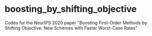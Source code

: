 # boosting_by_shifting_objective
Codes for the NeurIPS 2020 paper "Boosting First-Order Methods by Shifting Objective: New Schemes with Faster Worst-Case Rates"

